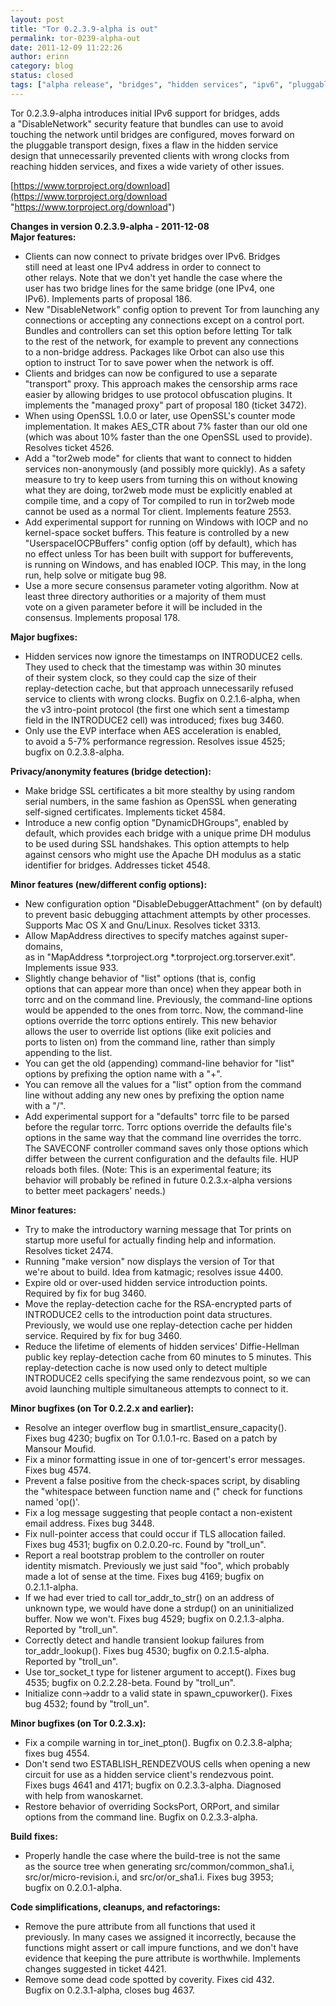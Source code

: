 ```yaml
---
layout: post
title: "Tor 0.2.3.9-alpha is out"
permalink: tor-0239-alpha-out
date: 2011-12-09 11:22:26
author: erinn
category: blog
status: closed
tags: ["alpha release", "bridges", "hidden services", "ipv6", "pluggable transports", "tor"]
---
```


Tor 0.2.3.9-alpha introduces initial IPv6 support for bridges, adds  
 a "DisableNetwork" security feature that bundles can use to avoid  
 touching the network until bridges are configured, moves forward on  
 the pluggable transport design, fixes a flaw in the hidden service  
 design that unnecessarily prevented clients with wrong clocks from  
 reaching hidden services, and fixes a wide variety of other issues.

[https://www.torproject.org/download](https://www.torproject.org/download "https://www.torproject.org/download")

**Changes in version 0.2.3.9-alpha - 2011-12-08**  
 **Major features:**

-   Clients can now connect to private bridges over IPv6. Bridges  
     still need at least one IPv4 address in order to connect to  
     other relays. Note that we don't yet handle the case where the  
     user has two bridge lines for the same bridge (one IPv4, one  
     IPv6). Implements parts of proposal 186.
-   New "DisableNetwork" config option to prevent Tor from launching any  
     connections or accepting any connections except on a control port.  
     Bundles and controllers can set this option before letting Tor talk  
     to the rest of the network, for example to prevent any connections  
     to a non-bridge address. Packages like Orbot can also use this  
     option to instruct Tor to save power when the network is off.
-   Clients and bridges can now be configured to use a separate  
     "transport" proxy. This approach makes the censorship arms race  
     easier by allowing bridges to use protocol obfuscation plugins. It  
     implements the "managed proxy" part of proposal 180 (ticket 3472).
-   When using OpenSSL 1.0.0 or later, use OpenSSL's counter mode  
     implementation. It makes AES\_CTR about 7% faster than our old one  
     (which was about 10% faster than the one OpenSSL used to provide).  
     Resolves ticket 4526.
-   Add a "tor2web mode" for clients that want to connect to hidden  
     services non-anonymously (and possibly more quickly). As a safety  
     measure to try to keep users from turning this on without knowing  
     what they are doing, tor2web mode must be explicitly enabled at  
     compile time, and a copy of Tor compiled to run in tor2web mode  
     cannot be used as a normal Tor client. Implements feature 2553.
-   Add experimental support for running on Windows with IOCP and no  
     kernel-space socket buffers. This feature is controlled by a new  
     "UserspaceIOCPBuffers" config option (off by default), which has  
     no effect unless Tor has been built with support for bufferevents,  
     is running on Windows, and has enabled IOCP. This may, in the long  
     run, help solve or mitigate bug 98.
-   Use a more secure consensus parameter voting algorithm. Now at  
     least three directory authorities or a majority of them must  
     vote on a given parameter before it will be included in the  
     consensus. Implements proposal 178.

**Major bugfixes:**

-   Hidden services now ignore the timestamps on INTRODUCE2 cells.  
     They used to check that the timestamp was within 30 minutes  
     of their system clock, so they could cap the size of their  
     replay-detection cache, but that approach unnecessarily refused  
     service to clients with wrong clocks. Bugfix on 0.2.1.6-alpha, when  
     the v3 intro-point protocol (the first one which sent a timestamp  
     field in the INTRODUCE2 cell) was introduced; fixes bug 3460.
-   Only use the EVP interface when AES acceleration is enabled,  
     to avoid a 5-7% performance regression. Resolves issue 4525;  
     bugfix on 0.2.3.8-alpha.

**Privacy/anonymity features (bridge detection):**

-   Make bridge SSL certificates a bit more stealthy by using random  
     serial numbers, in the same fashion as OpenSSL when generating  
     self-signed certificates. Implements ticket 4584.
-   Introduce a new config option "DynamicDHGroups", enabled by  
     default, which provides each bridge with a unique prime DH modulus  
     to be used during SSL handshakes. This option attempts to help  
     against censors who might use the Apache DH modulus as a static  
     identifier for bridges. Addresses ticket 4548.

**Minor features (new/different config options):**

-   New configuration option "DisableDebuggerAttachment" (on by default)  
     to prevent basic debugging attachment attempts by other processes.  
     Supports Mac OS X and Gnu/Linux. Resolves ticket 3313.
-   Allow MapAddress directives to specify matches against super-domains,  
     as in "MapAddress \*.torproject.org \*.torproject.org.torserver.exit".  
     Implements issue 933.
-   Slightly change behavior of "list" options (that is, config  
     options that can appear more than once) when they appear both in  
     torrc and on the command line. Previously, the command-line options  
     would be appended to the ones from torrc. Now, the command-line  
     options override the torrc options entirely. This new behavior  
     allows the user to override list options (like exit policies and  
     ports to listen on) from the command line, rather than simply  
     appending to the list.
-   You can get the old (appending) command-line behavior for "list"  
     options by prefixing the option name with a "+".
-   You can remove all the values for a "list" option from the command  
     line without adding any new ones by prefixing the option name  
     with a "/".
-   Add experimental support for a "defaults" torrc file to be parsed  
     before the regular torrc. Torrc options override the defaults file's  
     options in the same way that the command line overrides the torrc.  
     The SAVECONF controller command saves only those options which  
     differ between the current configuration and the defaults file. HUP  
     reloads both files. (Note: This is an experimental feature; its  
     behavior will probably be refined in future 0.2.3.x-alpha versions  
     to better meet packagers' needs.)

**Minor features:**

-   Try to make the introductory warning message that Tor prints on  
     startup more useful for actually finding help and information.  
     Resolves ticket 2474.
-   Running "make version" now displays the version of Tor that  
     we're about to build. Idea from katmagic; resolves issue 4400.
-   Expire old or over-used hidden service introduction points.  
     Required by fix for bug 3460.
-   Move the replay-detection cache for the RSA-encrypted parts of  
     INTRODUCE2 cells to the introduction point data structures.  
     Previously, we would use one replay-detection cache per hidden  
     service. Required by fix for bug 3460.
-   Reduce the lifetime of elements of hidden services' Diffie-Hellman  
     public key replay-detection cache from 60 minutes to 5 minutes. This  
     replay-detection cache is now used only to detect multiple  
     INTRODUCE2 cells specifying the same rendezvous point, so we can  
     avoid launching multiple simultaneous attempts to connect to it.

**Minor bugfixes (on Tor 0.2.2.x and earlier):**

-   Resolve an integer overflow bug in smartlist\_ensure\_capacity().  
     Fixes bug 4230; bugfix on Tor 0.1.0.1-rc. Based on a patch by  
     Mansour Moufid.
-   Fix a minor formatting issue in one of tor-gencert's error messages.  
     Fixes bug 4574.
-   Prevent a false positive from the check-spaces script, by disabling  
     the "whitespace between function name and (" check for functions  
     named 'op()'.
-   Fix a log message suggesting that people contact a non-existent  
     email address. Fixes bug 3448.
-   Fix null-pointer access that could occur if TLS allocation failed.  
     Fixes bug 4531; bugfix on 0.2.0.20-rc. Found by "troll\_un".
-   Report a real bootstrap problem to the controller on router  
     identity mismatch. Previously we just said "foo", which probably  
     made a lot of sense at the time. Fixes bug 4169; bugfix on  
     0.2.1.1-alpha.
-   If we had ever tried to call tor\_addr\_to\_str() on an address of  
     unknown type, we would have done a strdup() on an uninitialized  
     buffer. Now we won't. Fixes bug 4529; bugfix on 0.2.1.3-alpha.  
     Reported by "troll\_un".
-   Correctly detect and handle transient lookup failures from  
     tor\_addr\_lookup(). Fixes bug 4530; bugfix on 0.2.1.5-alpha.  
     Reported by "troll\_un".
-   Use tor\_socket\_t type for listener argument to accept(). Fixes bug  
     4535; bugfix on 0.2.2.28-beta. Found by "troll\_un".
-   Initialize conn-\>addr to a valid state in spawn\_cpuworker(). Fixes  
     bug 4532; found by "troll\_un".

**Minor bugfixes (on Tor 0.2.3.x):**

-   Fix a compile warning in tor\_inet\_pton(). Bugfix on 0.2.3.8-alpha;  
     fixes bug 4554.
-   Don't send two ESTABLISH\_RENDEZVOUS cells when opening a new  
     circuit for use as a hidden service client's rendezvous point.  
     Fixes bugs 4641 and 4171; bugfix on 0.2.3.3-alpha. Diagnosed  
     with help from wanoskarnet.
-   Restore behavior of overriding SocksPort, ORPort, and similar  
     options from the command line. Bugfix on 0.2.3.3-alpha.

**Build fixes:**

-   Properly handle the case where the build-tree is not the same  
     as the source tree when generating src/common/common\_sha1.i,  
     src/or/micro-revision.i, and src/or/or\_sha1.i. Fixes bug 3953;  
     bugfix on 0.2.0.1-alpha.

**Code simplifications, cleanups, and refactorings:**

-   Remove the pure attribute from all functions that used it  
     previously. In many cases we assigned it incorrectly, because the  
     functions might assert or call impure functions, and we don't have  
     evidence that keeping the pure attribute is worthwhile. Implements  
     changes suggested in ticket 4421.
-   Remove some dead code spotted by coverity. Fixes cid 432.  
     Bugfix on 0.2.3.1-alpha, closes bug 4637.

